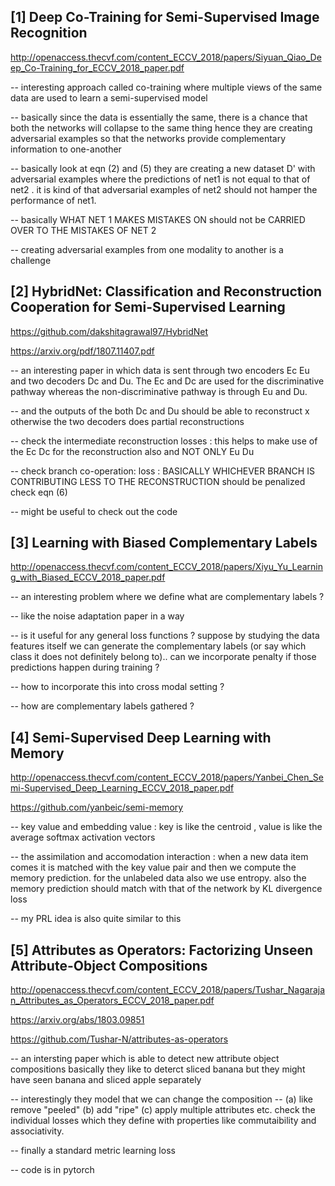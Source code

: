 
[1] Deep Co-Training for Semi-Supervised Image Recognition
-----------------------------------------------------------

http://openaccess.thecvf.com/content_ECCV_2018/papers/Siyuan_Qiao_Deep_Co-Training_for_ECCV_2018_paper.pdf

-- interesting approach called co-training where multiple views of the same data 
are used to learn a semi-supervised model 

-- basically since the data is essentially the same, there is a chance that both the networks will collapse to the
same thing hence they are creating adversarial examples so that the networks provide complementary information
to one-another 

-- basically look at eqn (2) and (5) they are creating a new dataset D' with adversarial examples where the predictions of 
net1 is not equal to that of net2 . it is kind of that adversarial examples of net2 should not hamper the performance of net1.

-- basically WHAT NET 1 MAKES MISTAKES ON should not be CARRIED OVER TO THE MISTAKES OF NET 2

-- creating adversarial examples from one modality to another is a challenge 

[2] HybridNet: Classification and Reconstruction Cooperation for Semi-Supervised Learning
-------------------------------------------------------------------------------------------

https://github.com/dakshitagrawal97/HybridNet

https://arxiv.org/pdf/1807.11407.pdf

-- an interesting paper in which data is sent through two encoders Ec Eu and two decoders Dc and Du. The Ec and Dc are used for the discriminative pathway whereas the non-discriminative pathway is through Eu and Du.

-- and the outputs of the both Dc and Du should be able to reconstruct x otherwise the two decoders does partial reconstructions

-- check the intermediate reconstruction losses : this helps to make use of the Ec Dc for the reconstruction also and NOT ONLY Eu Du

-- check branch co-operation: loss : BASICALLY WHICHEVER BRANCH IS CONTRIBUTING LESS TO THE RECONSTRUCTION should be penalized
check eqn (6)

-- might be useful to check out the code 

[3] Learning with Biased Complementary Labels
-------------------------------------------------------------------------------------------

http://openaccess.thecvf.com/content_ECCV_2018/papers/Xiyu_Yu_Learning_with_Biased_ECCV_2018_paper.pdf

-- an interesting problem where we define what are complementary labels ? 

-- like the noise adaptation paper in a way 

-- is it useful for any general loss functions ? suppose by studying the data features itself we can generate the complementary labels (or say which class it does not definitely belong to).. can we incorporate penalty if those predictions happen during training ?

-- how to incorporate this into cross modal setting ? 

-- how are complementary labels gathered ?


[4] Semi-Supervised Deep Learning with Memory
-------------------------------------------------------------------------------------------

http://openaccess.thecvf.com/content_ECCV_2018/papers/Yanbei_Chen_Semi-Supervised_Deep_Learning_ECCV_2018_paper.pdf

https://github.com/yanbeic/semi-memory

-- key value and embedding value : key is like the centroid , value is like the average softmax activation vectors 

-- the assimilation and accomodation interaction : when a new data item comes it is matched with the key value pair and then we compute the memory prediction. for the unlabeled data also we use entropy. also the memory prediction should match with that of the network by KL divergence loss

-- my PRL idea is also quite similar to this

[5] Attributes as Operators: Factorizing Unseen Attribute-Object Compositions
-------------------------------------------------------------------------------------------

http://openaccess.thecvf.com/content_ECCV_2018/papers/Tushar_Nagarajan_Attributes_as_Operators_ECCV_2018_paper.pdf

https://arxiv.org/abs/1803.09851

https://github.com/Tushar-N/attributes-as-operators

-- an intersting paper which is able to detect new attribute object compositions basically they like to deterct sliced banana but they might have seen banana and sliced apple separately

-- interestingly they model that we can change the composition -- (a) like remove "peeled" (b) add "ripe" (c) apply multiple attributes etc. check the individual losses which they define with properties like commutaibility and associativity.

-- finally a standard metric learning loss

-- code is in pytorch
